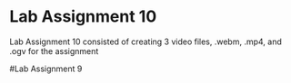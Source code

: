 # Lab Assignment 10
Lab Assignment 10 consisted of creating 3 video files, .webm, .mp4, and .ogv for the assignment

#Lab Assignment 9
